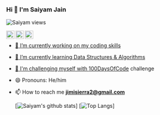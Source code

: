 ### Hi 👋 I'm Saiyam Jain
<p> <img src="https://komarev.com/ghpvc/?username=samdevpy" alt="Saiyam views" /> </p>
<a href="https://twitter.com/_Samdev_">
  <img align="left" alt="My Twitter" width="22px" src="https://cdn.jsdelivr.net/npm/simple-icons@v3/icons/twitter.svg" />
  </a>
  <a href="https://www.linkedin.com/in/samdevpy/">
  <img align="left" alt="My Linkdein" width="22px" src="https://cdn.jsdelivr.net/npm/simple-icons@v3/icons/linkedin.svg" />
</a>
<a href="https://github.com/samdevpy">
  <img align="left" alt="My Github" width="22px" src="https://cdn.jsdelivr.net/npm/simple-icons@v3/icons/github.svg" />
<br>

- 🔭  I’m currently working on my coding skills
- 🌱 I’m currently learning Data Structures & Algorithms
- 👯 I'm challenging myself with [100DaysOfCode](https://github.com/shreya-panale/100DaysOfCode) challenge
- 😄 Pronouns: He/him
- 📫 How to reach me **jimisierra2@gmail.com**

  [![Saiyam's github stats](https://github-readme-stats.vercel.app/api?username=mjk618&count_private=true&theme=yeblu&show_icons=true)]      [![Top Langs](https://github-readme-stats.vercel.app/api/top-langs/?username=samdevpy&langs_count=18&layout=compact)]
